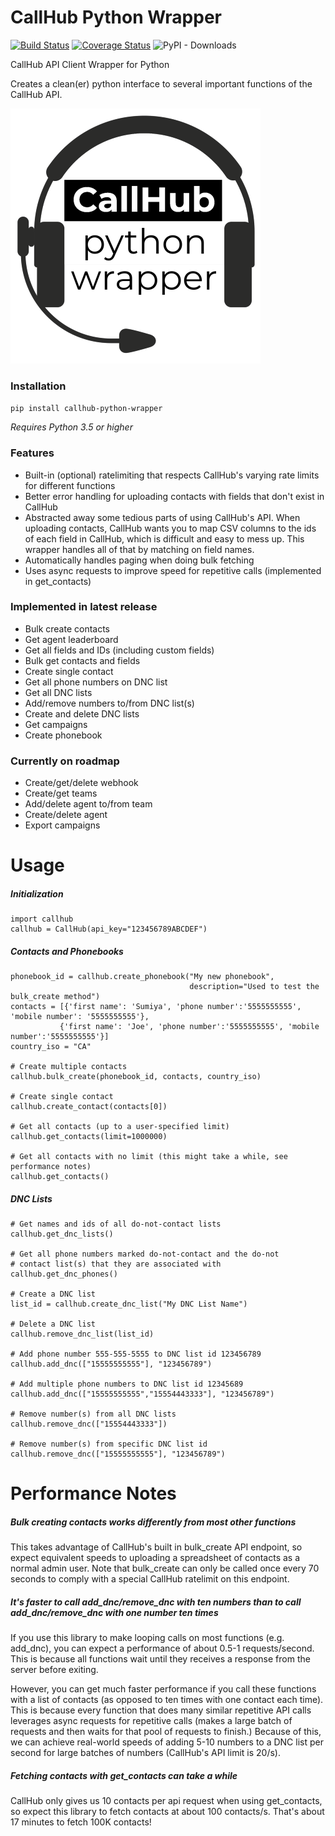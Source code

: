 # CallHub Python Wrapper

[![Build Status](https://travis-ci.org/jamesbrunet/callhub-python-wrapper.svg?branch=master)](https://travis-ci.org/jamesbrunet/callhub-python-wrapper) [![Coverage Status](https://coveralls.io/repos/github/jamesbrunet/callhub-python-wrapper/badge.svg?branch=master)](https://coveralls.io/github/jamesbrunet/callhub-python-wrapper?branch=master) ![PyPI - Downloads](https://img.shields.io/pypi/dm/callhub-python-wrapper?color=green&label=pypi%20downloads)

CallHub API Client Wrapper for Python

Creates a clean(er) python interface to several important functions of the CallHub API.

![project-logo](https://raw.githubusercontent.com/jamesbrunet/callhub-python-wrapper/master/docs/assets/logo-transparent-small.png)

### Installation

`pip install callhub-python-wrapper`

*Requires Python 3.5 or higher*

### Features

* Built-in (optional) ratelimiting that respects CallHub's varying rate limits for different functions
* Better error handling for uploading contacts with fields that don't exist in CallHub
* Abstracted away some tedious parts of using CallHub's API. When uploading contacts, CallHub wants you to map CSV columns to the ids of each field in CallHub, which is difficult and easy to mess up. This wrapper handles all of that by matching on field names.
* Automatically handles paging when doing bulk fetching
* Uses async requests to improve speed for repetitive calls (implemented in get_contacts)

### Implemented in latest release

* Bulk create contacts
* Get agent leaderboard
* Get all fields and IDs (including custom fields)
* Bulk get contacts and fields
* Create single contact
* Get all phone numbers on DNC list
* Get all DNC lists
* Add/remove numbers to/from DNC list(s)
* Create and delete DNC lists
* Get campaigns
* Create phonebook

### Currently on roadmap

* Create/get/delete webhook
* Create/get teams
* Add/delete agent to/from team
* Create/delete agent
* Export campaigns

# Usage
##### Initialization
    import callhub
    callhub = CallHub(api_key="123456789ABCDEF")
##### Contacts and Phonebooks
    phonebook_id = callhub.create_phonebook("My new phonebook",
                                            description="Used to test the bulk_create method")
    contacts = [{'first name': 'Sumiya', 'phone number':'5555555555', 'mobile number': '5555555555'},
               {'first name': 'Joe', 'phone number':'5555555555', 'mobile number':'5555555555'}]
    country_iso = "CA"
    
    # Create multiple contacts
    callhub.bulk_create(phonebook_id, contacts, country_iso)
    
    # Create single contact
    callhub.create_contact(contacts[0])
    
    # Get all contacts (up to a user-specified limit)
    callhub.get_contacts(limit=1000000)
    
    # Get all contacts with no limit (this might take a while, see performance notes)
    callhub.get_contacts()
##### DNC Lists
    # Get names and ids of all do-not-contact lists
    callhub.get_dnc_lists()
    
    # Get all phone numbers marked do-not-contact and the do-not
    # contact list(s) that they are associated with
    callhub.get_dnc_phones()
    
    # Create a DNC list
    list_id = callhub.create_dnc_list("My DNC List Name")
    
    # Delete a DNC list
    callhub.remove_dnc_list(list_id)
    
    # Add phone number 555-555-5555 to DNC list id 123456789
    callhub.add_dnc(["15555555555"], "123456789")
    
    # Add multiple phone numbers to DNC list id 12345689
    callhub.add_dnc(["15555555555","15554443333"], "123456789")
    
    # Remove number(s) from all DNC lists
    callhub.remove_dnc(["15554443333"])
    
    # Remove number(s) from specific DNC list id
    callhub.remove_dnc(["15555555555"], "123456789")
    
# Performance Notes

##### Bulk creating contacts works differently from most other functions

This takes advantage of CallHub's built in bulk_create API endpoint, so expect equivalent speeds to uploading a spreadsheet of contacts as a normal admin user. Note that bulk_create can only be called once every 70 seconds to comply with a special CallHub ratelimit on this endpoint.

##### It's faster to call add_dnc/remove_dnc with ten numbers than to call add_dnc/remove_dnc with one number ten times

If you use this library to make looping calls on most functions (e.g. add_dnc), you can expect a performance of about 0.5-1 requests/second. This is because all functions wait until they receives a response from the server before exiting.

However, you can get much faster performance if you call these functions with a list of contacts (as opposed to ten times with one contact each time). This is because every function that does many similar repetitive API calls leverages async requests for repetitive calls (makes a large batch of requests and then waits for that pool of requests to finish.) Because of this, we can achieve real-world speeds of adding 5-10 numbers to a DNC list per second for large batches of numbers (CallHub's API limit is 20/s).

##### Fetching contacts with get_contacts can take a while

CallHub only gives us 10 contacts per api request when using get_contacts, so expect this library to fetch contacts at about 100 contacts/s. That's about 17 minutes to fetch 100K contacts!
